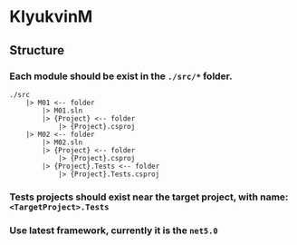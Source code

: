 # KlyukvinM

## Structure

### Each module should be exist in the `./src/*` folder.
~~~
./src
    |> M01 <-- folder
        |> M01.sln
        |> {Project} <-- folder
            |> {Project}.csproj
    |> M02 <-- folder
        |> M02.sln
        |> {Project} <-- folder
            |> {Project}.csproj
        |> {Project}.Tests <-- folder
            |> {Project}.Tests.csproj
~~~

### Tests projects should exist near the target project, with name: `<TargetProject>.Tests`

### Use latest framework, currently it is the `net5.0`
